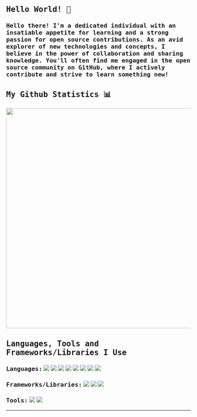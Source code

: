 ## <samp>Hello World! 👋</samp>
### <samp>Hello there! I'm a dedicated individual with an insatiable appetite for learning and a strong passion for open source contributions. As an avid explorer of new technologies and concepts, I believe in the power of collaboration and sharing knowledge. You'll often find me engaged in the open source community on GitHub, where I actively contribute and strive to learn something new!</samp>

## <samp>My Github Statistics 📊
<img height='600px' src='https://beta-metrics.lecoq.io/SrNightmare09?template=classic&activity=1&base=header%2C%20activity%2C%20community%2C%20repositories%2C%20metadata&base.indepth=false&base.hireable=false&base.skip=false&activity=false&activity.limit=5&activity.load=300&activity.days=14&activity.visibility=all&activity.timestamps=false&activity.filter=all&config.timezone=Asia%2FCalcutta'>

## <samp>Languages, Tools and Frameworks/Libraries I Use</samp>

### <samp>Languages:</samp> <img src='https://img.shields.io/badge/C%23-239120?style=for-the-badge&logo=c-sharp&logoColor=white'> <img src='https://img.shields.io/badge/C%2B%2B-00599C?style=for-the-badge&logo=c%2B%2B&logoColor=white'> <img src='https://img.shields.io/badge/CSS3-1572B6?style=for-the-badge&logo=css3&logoColor=white'> <img src='https://img.shields.io/badge/HTML5-E34F26?style=for-the-badge&logo=html5&logoColor=white'> <img src='https://img.shields.io/badge/JavaScript-323330?style=for-the-badge&logo=javascript&logoColor=F7DF1E'> <img src='https://img.shields.io/badge/Python-FFD43B?style=for-the-badge&logo=python&logoColor=blue'> <img src='https://img.shields.io/badge/Numpy-777BB4?style=for-the-badge&logo=numpy&logoColor=white'> <img src='https://img.shields.io/badge/java-%23ED8B00.svg?style=for-the-badge&logo=openjdk&logoColor=white'>
### <samp>Frameworks/Libraries:</samp> <img src='https://img.shields.io/badge/.NET-512BD4?style=for-the-badge&logo=dotnet&logoColor=white'> <img src='https://img.shields.io/badge/Node.js-339933?style=for-the-badge&logo=nodedotjs&logoColor=white'> <img src='https://img.shields.io/badge/React-20232A?style=for-the-badge&logo=react&logoColor=61DAFB'>
### <samp>Tools:</samp> <img src='https://img.shields.io/badge/VSCode-0078D4?style=for-the-badge&logo=visual%20studio%20code&logoColor=white'> <img src='https://img.shields.io/badge/Visual_Studio-5C2D91?style=for-the-badge&logo=visual%20studio&logoColor=white'>

---
